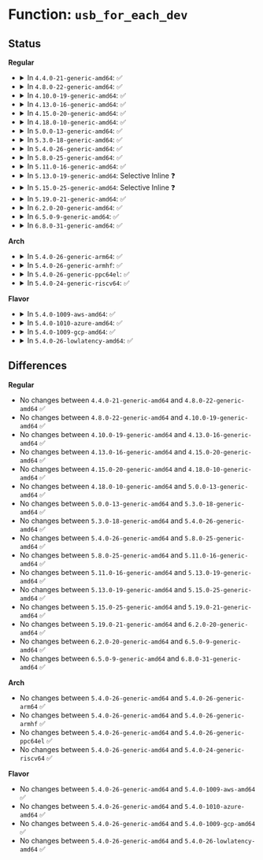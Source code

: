 # Function: <code>usb_for_each_dev</code>

## Status
<b>Regular</b>
<ul>
<li>
<details>
<summary>In <code>4.4.0-21-generic-amd64</code>: ✅</summary>

```c
int usb_for_each_dev(void * data, int (*)(struct usb_device *, void *) fn)
```

```json
{
  "name": "usb_for_each_dev",
  "collision_type": "Unique Global",
  "inline_type": "No",
  "funcs": [
    {
      "addr": 18446744071585149200,
      "name": "usb_for_each_dev",
      "external": true,
      "loc": "drivers/usb/core/usb.c:261",
      "file": "drivers/usb/core/usb.c",
      "inline": "seen, unknown",
      "caller_inline": [],
      "caller_func": [
        "drivers/usb/core/port.c:usb_hub_create_port_device",
        "drivers/usb/host/ehci-hcd.c:ehci_bus_resume"
      ]
    }
  ],
  "symbols": [
    {
      "addr": 18446744071585149200,
      "name": "usb_for_each_dev",
      "section": ".text",
      "bind": "STB_GLOBAL",
      "size": 83
    }
  ]
}
```
</details>
</li>
<li>
<details>
<summary>In <code>4.8.0-22-generic-amd64</code>: ✅</summary>

```c
int usb_for_each_dev(void * data, int (*)(struct usb_device *, void *) fn)
```

```json
{
  "name": "usb_for_each_dev",
  "collision_type": "Unique Global",
  "inline_type": "No",
  "funcs": [
    {
      "addr": 18446744071585541584,
      "name": "usb_for_each_dev",
      "external": true,
      "loc": "drivers/usb/core/usb.c:257",
      "file": "drivers/usb/core/usb.c",
      "inline": "seen, unknown",
      "caller_inline": [],
      "caller_func": [
        "drivers/usb/core/port.c:usb_hub_create_port_device",
        "drivers/usb/host/ehci-hcd.c:ehci_bus_resume"
      ]
    }
  ],
  "symbols": [
    {
      "addr": 18446744071585541584,
      "name": "usb_for_each_dev",
      "section": ".text",
      "bind": "STB_GLOBAL",
      "size": 83
    }
  ]
}
```
</details>
</li>
<li>
<details>
<summary>In <code>4.10.0-19-generic-amd64</code>: ✅</summary>

```c
int usb_for_each_dev(void * data, int (*)(struct usb_device *, void *) fn)
```

```json
{
  "name": "usb_for_each_dev",
  "collision_type": "Unique Global",
  "inline_type": "No",
  "funcs": [
    {
      "addr": 18446744071585729472,
      "name": "usb_for_each_dev",
      "external": true,
      "loc": "drivers/usb/core/usb.c:260",
      "file": "drivers/usb/core/usb.c",
      "inline": "seen, unknown",
      "caller_inline": [],
      "caller_func": [
        "drivers/usb/core/port.c:usb_hub_create_port_device",
        "drivers/usb/host/ehci-hcd.c:ehci_bus_resume"
      ]
    }
  ],
  "symbols": [
    {
      "addr": 18446744071585729472,
      "name": "usb_for_each_dev",
      "section": ".text",
      "bind": "STB_GLOBAL",
      "size": 83
    }
  ]
}
```
</details>
</li>
<li>
<details>
<summary>In <code>4.13.0-16-generic-amd64</code>: ✅</summary>

```c
int usb_for_each_dev(void * data, int (*)(struct usb_device *, void *) fn)
```

```json
{
  "name": "usb_for_each_dev",
  "collision_type": "Unique Global",
  "inline_type": "No",
  "funcs": [
    {
      "addr": 18446744071585816912,
      "name": "usb_for_each_dev",
      "external": true,
      "loc": "drivers/usb/core/usb.c:394",
      "file": "drivers/usb/core/usb.c",
      "inline": "seen, unknown",
      "caller_inline": [],
      "caller_func": [
        "drivers/usb/core/port.c:usb_hub_create_port_device",
        "drivers/usb/host/ehci-hcd.c:ehci_bus_resume"
      ]
    }
  ],
  "symbols": [
    {
      "addr": 18446744071585816912,
      "name": "usb_for_each_dev",
      "section": ".text",
      "bind": "STB_GLOBAL",
      "size": 83
    }
  ]
}
```
</details>
</li>
<li>
<details>
<summary>In <code>4.15.0-20-generic-amd64</code>: ✅</summary>

```c
int usb_for_each_dev(void * data, int (*)(struct usb_device *, void *) fn)
```

```json
{
  "name": "usb_for_each_dev",
  "collision_type": "Unique Global",
  "inline_type": "No",
  "funcs": [
    {
      "addr": 18446744071586256160,
      "name": "usb_for_each_dev",
      "external": true,
      "loc": "drivers/usb/core/usb.c:394",
      "file": "drivers/usb/core/usb.c",
      "inline": "seen, unknown",
      "caller_inline": [],
      "caller_func": [
        "drivers/usb/core/port.c:usb_hub_create_port_device",
        "drivers/usb/host/ehci-hcd.c:ehci_bus_resume"
      ]
    }
  ],
  "symbols": [
    {
      "addr": 18446744071586256160,
      "name": "usb_for_each_dev",
      "section": ".text",
      "bind": "STB_GLOBAL",
      "size": 83
    }
  ]
}
```
</details>
</li>
<li>
<details>
<summary>In <code>4.18.0-10-generic-amd64</code>: ✅</summary>

```c
int usb_for_each_dev(void * data, int (*)(struct usb_device *, void *) fn)
```

```json
{
  "name": "usb_for_each_dev",
  "collision_type": "Unique Global",
  "inline_type": "No",
  "funcs": [
    {
      "addr": 18446744071586513488,
      "name": "usb_for_each_dev",
      "external": true,
      "loc": "drivers/usb/core/usb.c:396",
      "file": "drivers/usb/core/usb.c",
      "inline": "seen, unknown",
      "caller_inline": [],
      "caller_func": [
        "drivers/usb/core/port.c:usb_hub_create_port_device",
        "drivers/usb/host/ehci-hcd.c:ehci_bus_resume"
      ]
    }
  ],
  "symbols": [
    {
      "addr": 18446744071586513488,
      "name": "usb_for_each_dev",
      "section": ".text",
      "bind": "STB_GLOBAL",
      "size": 83
    }
  ]
}
```
</details>
</li>
<li>
<details>
<summary>In <code>5.0.0-13-generic-amd64</code>: ✅</summary>

```c
int usb_for_each_dev(void * data, int (*)(struct usb_device *, void *) fn)
```

```json
{
  "name": "usb_for_each_dev",
  "collision_type": "Unique Global",
  "inline_type": "No",
  "funcs": [
    {
      "addr": 18446744071586662032,
      "name": "usb_for_each_dev",
      "external": true,
      "loc": "drivers/usb/core/usb.c:396",
      "file": "drivers/usb/core/usb.c",
      "inline": "seen, unknown",
      "caller_inline": [],
      "caller_func": [
        "drivers/usb/core/port.c:usb_hub_create_port_device",
        "drivers/usb/host/ehci-hcd.c:ehci_bus_resume"
      ]
    }
  ],
  "symbols": [
    {
      "addr": 18446744071586662032,
      "name": "usb_for_each_dev",
      "section": ".text",
      "bind": "STB_GLOBAL",
      "size": 83
    }
  ]
}
```
</details>
</li>
<li>
<details>
<summary>In <code>5.3.0-18-generic-amd64</code>: ✅</summary>

```c
int usb_for_each_dev(void * data, int (*)(struct usb_device *, void *) fn)
```

```json
{
  "name": "usb_for_each_dev",
  "collision_type": "Unique Global",
  "inline_type": "No",
  "funcs": [
    {
      "addr": 18446744071586916256,
      "name": "usb_for_each_dev",
      "external": true,
      "loc": "drivers/usb/core/usb.c:395",
      "file": "drivers/usb/core/usb.c",
      "inline": "seen, unknown",
      "caller_inline": [],
      "caller_func": [
        "drivers/usb/core/port.c:usb_hub_create_port_device",
        "drivers/usb/host/ehci-hcd.c:ehci_bus_resume"
      ]
    }
  ],
  "symbols": [
    {
      "addr": 18446744071586916256,
      "name": "usb_for_each_dev",
      "section": ".text",
      "bind": "STB_GLOBAL",
      "size": 83
    }
  ]
}
```
</details>
</li>
<li>
<details>
<summary>In <code>5.4.0-26-generic-amd64</code>: ✅</summary>

```c
int usb_for_each_dev(void * data, int (*)(struct usb_device *, void *) fn)
```

```json
{
  "name": "usb_for_each_dev",
  "collision_type": "Unique Global",
  "inline_type": "No",
  "funcs": [
    {
      "addr": 18446744071587114704,
      "name": "usb_for_each_dev",
      "external": true,
      "loc": "drivers/usb/core/usb.c:395",
      "file": "drivers/usb/core/usb.c",
      "inline": "seen, unknown",
      "caller_inline": [],
      "caller_func": [
        "drivers/usb/core/port.c:usb_hub_create_port_device",
        "drivers/usb/host/ehci-hcd.c:ehci_bus_resume"
      ]
    }
  ],
  "symbols": [
    {
      "addr": 18446744071587114704,
      "name": "usb_for_each_dev",
      "section": ".text",
      "bind": "STB_GLOBAL",
      "size": 83
    }
  ]
}
```
</details>
</li>
<li>
<details>
<summary>In <code>5.8.0-25-generic-amd64</code>: ✅</summary>

```c
int usb_for_each_dev(void * data, int (*)(struct usb_device *, void *) fn)
```

```json
{
  "name": "usb_for_each_dev",
  "collision_type": "Unique Global",
  "inline_type": "No",
  "funcs": [
    {
      "addr": 18446744071587961376,
      "name": "usb_for_each_dev",
      "external": true,
      "loc": "drivers/usb/core/usb.c:395",
      "file": "drivers/usb/core/usb.c",
      "inline": "seen, unknown",
      "caller_inline": [],
      "caller_func": [
        "drivers/usb/host/ehci-hcd.c:ehci_handover_companion_ports"
      ]
    }
  ],
  "symbols": [
    {
      "addr": 18446744071587961376,
      "name": "usb_for_each_dev",
      "section": ".text",
      "bind": "STB_GLOBAL",
      "size": 83
    }
  ]
}
```
</details>
</li>
<li>
<details>
<summary>In <code>5.11.0-16-generic-amd64</code>: ✅</summary>

```c
int usb_for_each_dev(void * data, int (*)(struct usb_device *, void *) fn)
```

```json
{
  "name": "usb_for_each_dev",
  "collision_type": "Unique Global",
  "inline_type": "No",
  "funcs": [
    {
      "addr": 18446744071588021200,
      "name": "usb_for_each_dev",
      "external": true,
      "loc": "drivers/usb/core/usb.c:393",
      "file": "drivers/usb/core/usb.c",
      "inline": "seen, unknown",
      "caller_inline": [],
      "caller_func": [
        "drivers/usb/host/ehci-hcd.c:ehci_handover_companion_ports"
      ]
    }
  ],
  "symbols": [
    {
      "addr": 18446744071588021200,
      "name": "usb_for_each_dev",
      "section": ".text",
      "bind": "STB_GLOBAL",
      "size": 83
    }
  ]
}
```
</details>
</li>
<li>
<details>
<summary>In <code>5.13.0-19-generic-amd64</code>: Selective Inline ❓</summary>

```c
int usb_for_each_dev(void * data, int (*)(struct usb_device *, void *) fn)
```

```json
{
  "name": "usb_for_each_dev",
  "collision_type": "Unique Global",
  "inline_type": "Selective",
  "funcs": [
    {
      "addr": 18446744071587905363,
      "name": "usb_for_each_dev",
      "external": true,
      "loc": "drivers/usb/core/usb.c:393",
      "file": "drivers/usb/core/usb.c",
      "inline": "not declared, inlined",
      "caller_inline": [
        "drivers/usb/core/usb.c:usb_for_each_port"
      ],
      "caller_func": [
        "drivers/usb/core/port.c:usb_hub_create_port_device",
        "drivers/usb/host/ehci-hcd.c:ehci_handover_companion_ports"
      ]
    }
  ],
  "symbols": [
    {
      "addr": 18446744071587902896,
      "name": "usb_for_each_dev",
      "section": ".text",
      "bind": "STB_GLOBAL",
      "size": 83
    }
  ]
}
```
</details>
</li>
<li>
<details>
<summary>In <code>5.15.0-25-generic-amd64</code>: Selective Inline ❓</summary>

```c
int usb_for_each_dev(void * data, int (*)(struct usb_device *, void *) fn)
```

```json
{
  "name": "usb_for_each_dev",
  "collision_type": "Unique Global",
  "inline_type": "Selective",
  "funcs": [
    {
      "addr": 18446744071588514755,
      "name": "usb_for_each_dev",
      "external": true,
      "loc": "drivers/usb/core/usb.c:393",
      "file": "drivers/usb/core/usb.c",
      "inline": "not declared, inlined",
      "caller_inline": [
        "drivers/usb/core/usb.c:usb_for_each_port"
      ],
      "caller_func": [
        "drivers/usb/core/port.c:usb_hub_create_port_device",
        "drivers/usb/host/ehci-hcd.c:ehci_handover_companion_ports"
      ]
    }
  ],
  "symbols": [
    {
      "addr": 18446744071588512112,
      "name": "usb_for_each_dev",
      "section": ".text",
      "bind": "STB_GLOBAL",
      "size": 83
    }
  ]
}
```
</details>
</li>
<li>
<details>
<summary>In <code>5.19.0-21-generic-amd64</code>: ✅</summary>

```c
int usb_for_each_dev(void * data, int (*)(struct usb_device *, void *) fn)
```

```json
{
  "name": "usb_for_each_dev",
  "collision_type": "Unique Global",
  "inline_type": "No",
  "funcs": [
    {
      "addr": 18446744071589919408,
      "name": "usb_for_each_dev",
      "external": true,
      "loc": "drivers/usb/core/usb.c:393",
      "file": "drivers/usb/core/usb.c",
      "inline": "seen, unknown",
      "caller_inline": [],
      "caller_func": [
        "drivers/usb/core/port.c:usb_hub_create_port_device",
        "drivers/usb/host/ehci-hcd.c:ehci_handover_companion_ports"
      ]
    }
  ],
  "symbols": [
    {
      "addr": 18446744071589919408,
      "name": "usb_for_each_dev",
      "section": ".text",
      "bind": "STB_GLOBAL",
      "size": 95
    }
  ]
}
```
</details>
</li>
<li>
<details>
<summary>In <code>6.2.0-20-generic-amd64</code>: ✅</summary>

```c
int usb_for_each_dev(void * data, int (*)(struct usb_device *, void *) fn)
```

```json
{
  "name": "usb_for_each_dev",
  "collision_type": "Unique Global",
  "inline_type": "No",
  "funcs": [
    {
      "addr": 18446744071591499856,
      "name": "usb_for_each_dev",
      "external": true,
      "loc": "drivers/usb/core/usb.c:393",
      "file": "drivers/usb/core/usb.c",
      "inline": "seen, unknown",
      "caller_inline": [],
      "caller_func": [
        "drivers/usb/core/port.c:usb_hub_create_port_device",
        "drivers/usb/host/ehci-hcd.c:ehci_handover_companion_ports"
      ]
    }
  ],
  "symbols": [
    {
      "addr": 18446744071591499856,
      "name": "usb_for_each_dev",
      "section": ".text",
      "bind": "STB_GLOBAL",
      "size": 95
    }
  ]
}
```
</details>
</li>
<li>
<details>
<summary>In <code>6.5.0-9-generic-amd64</code>: ✅</summary>

```c
int usb_for_each_dev(void * data, int (*)(struct usb_device *, void *) fn)
```

```json
{
  "name": "usb_for_each_dev",
  "collision_type": "Unique Global",
  "inline_type": "No",
  "funcs": [
    {
      "addr": 18446744071591921168,
      "name": "usb_for_each_dev",
      "external": true,
      "loc": "drivers/usb/core/usb.c:469",
      "file": "drivers/usb/core/usb.c",
      "inline": "seen, unknown",
      "caller_inline": [],
      "caller_func": [
        "drivers/usb/core/port.c:usb_hub_create_port_device",
        "drivers/usb/host/ehci-hcd.c:ehci_handover_companion_ports"
      ]
    }
  ],
  "symbols": [
    {
      "addr": 18446744071591921168,
      "name": "usb_for_each_dev",
      "section": ".text",
      "bind": "STB_GLOBAL",
      "size": 95
    }
  ]
}
```
</details>
</li>
<li>
<details>
<summary>In <code>6.8.0-31-generic-amd64</code>: ✅</summary>

```c
int usb_for_each_dev(void * data, int (*)(struct usb_device *, void *) fn)
```

```json
{
  "name": "usb_for_each_dev",
  "collision_type": "Unique Global",
  "inline_type": "No",
  "funcs": [
    {
      "addr": 18446744071592661008,
      "name": "usb_for_each_dev",
      "external": true,
      "loc": "drivers/usb/core/usb.c:470",
      "file": "drivers/usb/core/usb.c",
      "inline": "seen, unknown",
      "caller_inline": [],
      "caller_func": [
        "drivers/usb/core/port.c:usb_hub_create_port_device",
        "drivers/usb/host/ehci-hcd.c:ehci_handover_companion_ports"
      ]
    }
  ],
  "symbols": [
    {
      "addr": 18446744071592661008,
      "name": "usb_for_each_dev",
      "section": ".text",
      "bind": "STB_GLOBAL",
      "size": 95
    }
  ]
}
```
</details>
</li>
</ul>
<b>Arch</b>
<ul>
<li>
<details>
<summary>In <code>5.4.0-26-generic-arm64</code>: ✅</summary>

```c
int usb_for_each_dev(void * data, int (*)(struct usb_device *, void *) fn)
```

```json
{
  "name": "usb_for_each_dev",
  "collision_type": "Unique Global",
  "inline_type": "No",
  "funcs": [
    {
      "addr": 18446603336500187936,
      "name": "usb_for_each_dev",
      "external": true,
      "loc": "drivers/usb/core/usb.c:395",
      "file": "drivers/usb/core/usb.c",
      "inline": "seen, unknown",
      "caller_inline": [],
      "caller_func": [
        "drivers/usb/core/port.c:usb_hub_create_port_device",
        "drivers/usb/host/ehci-hcd.c:ehci_bus_resume"
      ]
    }
  ],
  "symbols": [
    {
      "addr": 18446603336500187936,
      "name": "usb_for_each_dev",
      "section": ".text",
      "bind": "STB_GLOBAL",
      "size": 116
    }
  ]
}
```
</details>
</li>
<li>
<details>
<summary>In <code>5.4.0-26-generic-armhf</code>: ✅</summary>

```c
int usb_for_each_dev(void * data, int (*)(struct usb_device *, void *) fn)
```

```json
{
  "name": "usb_for_each_dev",
  "collision_type": "Unique Global",
  "inline_type": "No",
  "funcs": [
    {
      "addr": 3232668024,
      "name": "usb_for_each_dev",
      "external": true,
      "loc": "drivers/usb/core/usb.c:395",
      "file": "drivers/usb/core/usb.c",
      "inline": "seen, unknown",
      "caller_inline": [],
      "caller_func": [
        "drivers/usb/core/port.c:usb_hub_create_port_device",
        "drivers/usb/host/ehci-hcd.c:ehci_bus_resume"
      ]
    }
  ],
  "symbols": [
    {
      "addr": 3232668024,
      "name": "usb_for_each_dev",
      "section": ".text",
      "bind": "STB_GLOBAL",
      "size": 124
    }
  ]
}
```
</details>
</li>
<li>
<details>
<summary>In <code>5.4.0-26-generic-ppc64el</code>: ✅</summary>

```c
int usb_for_each_dev(void * data, int (*)(struct usb_device *, void *) fn)
```

```json
{
  "name": "usb_for_each_dev",
  "collision_type": "Unique Global",
  "inline_type": "No",
  "funcs": [
    {
      "addr": 13835058055293469376,
      "name": "usb_for_each_dev",
      "external": true,
      "loc": "drivers/usb/core/usb.c:395",
      "file": "drivers/usb/core/usb.c",
      "inline": "seen, unknown",
      "caller_inline": [],
      "caller_func": [
        "drivers/usb/core/port.c:usb_hub_create_port_device",
        "drivers/usb/host/ehci-hcd.c:ehci_bus_resume"
      ]
    }
  ],
  "symbols": [
    {
      "addr": 13835058055293469376,
      "name": "usb_for_each_dev",
      "section": ".text",
      "bind": "STB_GLOBAL",
      "size": 132
    }
  ]
}
```
</details>
</li>
<li>
<details>
<summary>In <code>5.4.0-24-generic-riscv64</code>: ✅</summary>

```c
int usb_for_each_dev(void * data, int (*)(struct usb_device *, void *) fn)
```

```json
{
  "name": "usb_for_each_dev",
  "collision_type": "Unique Global",
  "inline_type": "No",
  "funcs": [
    {
      "addr": 18446743936277114516,
      "name": "usb_for_each_dev",
      "external": true,
      "loc": "drivers/usb/core/usb.c:395",
      "file": "drivers/usb/core/usb.c",
      "inline": "seen, unknown",
      "caller_inline": [],
      "caller_func": [
        "drivers/usb/core/port.c:usb_hub_create_port_device",
        "drivers/usb/host/ehci-hcd.c:ehci_bus_resume"
      ]
    }
  ],
  "symbols": [
    {
      "addr": 18446743936277114516,
      "name": "usb_for_each_dev",
      "section": ".text",
      "bind": "STB_GLOBAL",
      "size": 76
    }
  ]
}
```
</details>
</li>
</ul>
<b>Flavor</b>
<ul>
<li>
<details>
<summary>In <code>5.4.0-1009-aws-amd64</code>: ✅</summary>

```c
int usb_for_each_dev(void * data, int (*)(struct usb_device *, void *) fn)
```

```json
{
  "name": "usb_for_each_dev",
  "collision_type": "Unique Global",
  "inline_type": "No",
  "funcs": [
    {
      "addr": 18446744071586820784,
      "name": "usb_for_each_dev",
      "external": true,
      "loc": "drivers/usb/core/usb.c:395",
      "file": "drivers/usb/core/usb.c",
      "inline": "seen, unknown",
      "caller_inline": [],
      "caller_func": [
        "drivers/usb/core/port.c:usb_hub_create_port_device",
        "drivers/usb/host/ehci-hcd.c:ehci_bus_resume"
      ]
    }
  ],
  "symbols": [
    {
      "addr": 18446744071586820784,
      "name": "usb_for_each_dev",
      "section": ".text",
      "bind": "STB_GLOBAL",
      "size": 83
    }
  ]
}
```
</details>
</li>
<li>
<details>
<summary>In <code>5.4.0-1010-azure-amd64</code>: ✅</summary>

```c
int usb_for_each_dev(void * data, int (*)(struct usb_device *, void *) fn)
```

```json
{
  "name": "usb_for_each_dev",
  "collision_type": "Unique Global",
  "inline_type": "No",
  "funcs": [
    {
      "addr": 18446744071586762560,
      "name": "usb_for_each_dev",
      "external": true,
      "loc": "drivers/usb/core/usb.c:395",
      "file": "drivers/usb/core/usb.c",
      "inline": "seen, unknown",
      "caller_inline": [],
      "caller_func": [
        "drivers/usb/core/port.c:usb_hub_create_port_device"
      ]
    }
  ],
  "symbols": [
    {
      "addr": 18446744071586762560,
      "name": "usb_for_each_dev",
      "section": ".text",
      "bind": "STB_GLOBAL",
      "size": 83
    }
  ]
}
```
</details>
</li>
<li>
<details>
<summary>In <code>5.4.0-1009-gcp-amd64</code>: ✅</summary>

```c
int usb_for_each_dev(void * data, int (*)(struct usb_device *, void *) fn)
```

```json
{
  "name": "usb_for_each_dev",
  "collision_type": "Unique Global",
  "inline_type": "No",
  "funcs": [
    {
      "addr": 18446744071587069264,
      "name": "usb_for_each_dev",
      "external": true,
      "loc": "drivers/usb/core/usb.c:395",
      "file": "drivers/usb/core/usb.c",
      "inline": "seen, unknown",
      "caller_inline": [],
      "caller_func": [
        "drivers/usb/core/port.c:usb_hub_create_port_device",
        "drivers/usb/host/ehci-hcd.c:ehci_bus_resume"
      ]
    }
  ],
  "symbols": [
    {
      "addr": 18446744071587069264,
      "name": "usb_for_each_dev",
      "section": ".text",
      "bind": "STB_GLOBAL",
      "size": 83
    }
  ]
}
```
</details>
</li>
<li>
<details>
<summary>In <code>5.4.0-26-lowlatency-amd64</code>: ✅</summary>

```c
int usb_for_each_dev(void * data, int (*)(struct usb_device *, void *) fn)
```

```json
{
  "name": "usb_for_each_dev",
  "collision_type": "Unique Global",
  "inline_type": "No",
  "funcs": [
    {
      "addr": 18446744071587176432,
      "name": "usb_for_each_dev",
      "external": true,
      "loc": "drivers/usb/core/usb.c:395",
      "file": "drivers/usb/core/usb.c",
      "inline": "seen, unknown",
      "caller_inline": [],
      "caller_func": [
        "drivers/usb/core/port.c:usb_hub_create_port_device",
        "drivers/usb/host/ehci-hcd.c:ehci_bus_resume"
      ]
    }
  ],
  "symbols": [
    {
      "addr": 18446744071587176432,
      "name": "usb_for_each_dev",
      "section": ".text",
      "bind": "STB_GLOBAL",
      "size": 83
    }
  ]
}
```
</details>
</li>
</ul>

## Differences
<b>Regular</b>
<ul>
<li>
No changes between <code>4.4.0-21-generic-amd64</code> and <code>4.8.0-22-generic-amd64</code> ✅
</li>
<li>
No changes between <code>4.8.0-22-generic-amd64</code> and <code>4.10.0-19-generic-amd64</code> ✅
</li>
<li>
No changes between <code>4.10.0-19-generic-amd64</code> and <code>4.13.0-16-generic-amd64</code> ✅
</li>
<li>
No changes between <code>4.13.0-16-generic-amd64</code> and <code>4.15.0-20-generic-amd64</code> ✅
</li>
<li>
No changes between <code>4.15.0-20-generic-amd64</code> and <code>4.18.0-10-generic-amd64</code> ✅
</li>
<li>
No changes between <code>4.18.0-10-generic-amd64</code> and <code>5.0.0-13-generic-amd64</code> ✅
</li>
<li>
No changes between <code>5.0.0-13-generic-amd64</code> and <code>5.3.0-18-generic-amd64</code> ✅
</li>
<li>
No changes between <code>5.3.0-18-generic-amd64</code> and <code>5.4.0-26-generic-amd64</code> ✅
</li>
<li>
No changes between <code>5.4.0-26-generic-amd64</code> and <code>5.8.0-25-generic-amd64</code> ✅
</li>
<li>
No changes between <code>5.8.0-25-generic-amd64</code> and <code>5.11.0-16-generic-amd64</code> ✅
</li>
<li>
No changes between <code>5.11.0-16-generic-amd64</code> and <code>5.13.0-19-generic-amd64</code> ✅
</li>
<li>
No changes between <code>5.13.0-19-generic-amd64</code> and <code>5.15.0-25-generic-amd64</code> ✅
</li>
<li>
No changes between <code>5.15.0-25-generic-amd64</code> and <code>5.19.0-21-generic-amd64</code> ✅
</li>
<li>
No changes between <code>5.19.0-21-generic-amd64</code> and <code>6.2.0-20-generic-amd64</code> ✅
</li>
<li>
No changes between <code>6.2.0-20-generic-amd64</code> and <code>6.5.0-9-generic-amd64</code> ✅
</li>
<li>
No changes between <code>6.5.0-9-generic-amd64</code> and <code>6.8.0-31-generic-amd64</code> ✅
</li>
</ul>
<b>Arch</b>
<ul>
<li>
No changes between <code>5.4.0-26-generic-amd64</code> and <code>5.4.0-26-generic-arm64</code> ✅
</li>
<li>
No changes between <code>5.4.0-26-generic-amd64</code> and <code>5.4.0-26-generic-armhf</code> ✅
</li>
<li>
No changes between <code>5.4.0-26-generic-amd64</code> and <code>5.4.0-26-generic-ppc64el</code> ✅
</li>
<li>
No changes between <code>5.4.0-26-generic-amd64</code> and <code>5.4.0-24-generic-riscv64</code> ✅
</li>
</ul>
<b>Flavor</b>
<ul>
<li>
No changes between <code>5.4.0-26-generic-amd64</code> and <code>5.4.0-1009-aws-amd64</code> ✅
</li>
<li>
No changes between <code>5.4.0-26-generic-amd64</code> and <code>5.4.0-1010-azure-amd64</code> ✅
</li>
<li>
No changes between <code>5.4.0-26-generic-amd64</code> and <code>5.4.0-1009-gcp-amd64</code> ✅
</li>
<li>
No changes between <code>5.4.0-26-generic-amd64</code> and <code>5.4.0-26-lowlatency-amd64</code> ✅
</li>
</ul>
